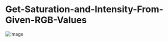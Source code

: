 # Get-Saturation-and-Intensity-From-Given-RGB-Values
![image](https://user-images.githubusercontent.com/85553852/203525273-47070997-ddc6-4968-8235-ecaf0918fd48.png)
